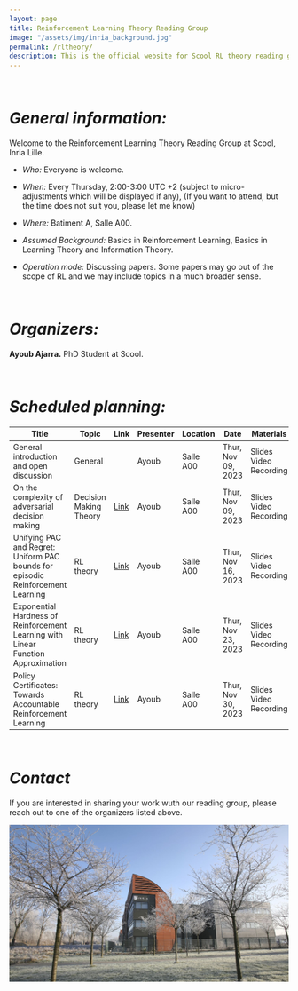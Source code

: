 ```yaml
---
layout: page
title: Reinforcement Learning Theory Reading Group
image: "/assets/img/inria_background.jpg"
permalink: /rltheory/
description: This is the official website for Scool RL theory reading group.
---
```


&nbsp;


# ***General information:***

Welcome to the Reinforcement Learning Theory Reading Group at Scool, Inria Lille.

- *Who:* Everyone is welcome.

- *When:* Every Thursday, 2:00-3:00 UTC +2 (subject to micro-adjustments which will be displayed if any), (If you want to attend, but the time does not suit you, please let me know)

- *Where:* Batiment A, Salle A00.

- *Assumed Background:* Basics in Reinforcement Learning, Basics in Learning Theory and Information Theory.

- *Operation mode:* Discussing papers. Some papers may go out of the scope of RL and we may include topics in a much broader sense.

&nbsp;  

# ***Organizers:***

**Ayoub Ajarra.**
PhD Student at Scool.

&nbsp;


# ***Scheduled planning:***

| Title                                                                           | Topic                  | Link | Presenter | Location  | Date               | Materials              |
|---------------------------------------------------------------------------------|------------------------|------|-----------|-----------|--------------------|------------------------|
| General introduction and open discussion                                        | General                |      | Ayoub     | Salle A00 | Thur, Nov 09, 2023 | Slides Video Recording |
| On the complexity of adversarial decision making                                | Decision Making Theory | [Link](https://arxiv.org/abs/2206.13063)     | Ayoub     | Salle A00 | Thur, Nov 09, 2023 | Slides Video Recording |
| Unifying PAC and Regret: Uniform PAC bounds for episodic Reinforcement Learning | RL theory              |  [Link](https://arxiv.org/abs/1703.07710)    | Ayoub     | Salle A00 | Thur, Nov 16, 2023 | Slides Video Recording |
| Exponential Hardness of Reinforcement Learning with Linear Function Approximation | RL theory              |  [Link](https://arxiv.org/pdf/2302.12940.pdf)    | Ayoub     | Salle A00 | Thur, Nov 23, 2023 | Slides Video Recording |
| Policy Certificates: Towards Accountable Reinforcement Learning | RL theory              |  [Link](https://arxiv.org/pdf/1811.03056.pdf)    | Ayoub     | Salle A00 | Thur, Nov 30, 2023 | Slides Video Recording |

&nbsp;

# ***Contact***


If you are interested in sharing your work wuth our reading group, please reach out to one of the organizers listed above.


<img src="/assets/img/inria_background.jpg" width="600">


